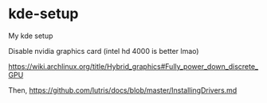 # kde-setup
My kde setup

Disable nvidia graphics card (intel hd 4000 is better lmao)

https://wiki.archlinux.org/title/Hybrid_graphics#Fully_power_down_discrete_GPU

Then, https://github.com/lutris/docs/blob/master/InstallingDrivers.md
